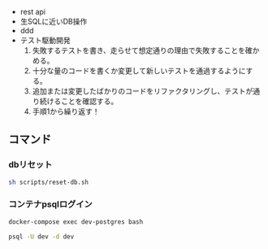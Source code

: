 - rest api
- 生SQLに近いDB操作
- ddd
- テスト駆動開発
  1. 失敗するテストを書き、走らせて想定通りの理由で失敗することを確かめる。
  2. 十分な量のコードを書くか変更して新しいテストを通過するようにする。
  3. 追加または変更したばかりのコードをリファクタリングし、テストが通り続けることを確認する。
  4. 手順1から繰り返す！

## コマンド
### dbリセット
```bash
sh scripts/reset-db.sh
```


### コンテナpsqlログイン
```bash
docker-compose exec dev-postgres bash
```

```bash
psql -U dev -d dev
```
